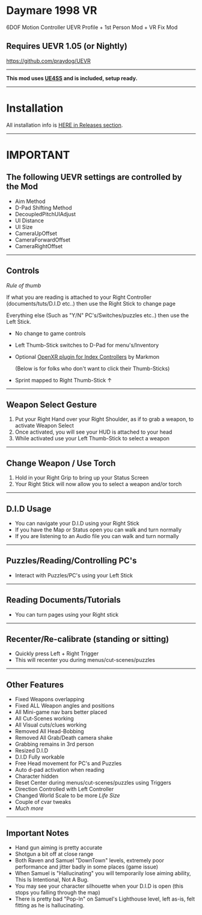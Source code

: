 # Daymare 1998 VR
6DOF Motion Controller UEVR Profile + 1st Person Mod + VR Fix Mod 

## Requires UEVR 1.05 (or Nightly)
https://github.com/praydog/UEVR

---
**This mod uses <a href="https://github.com/UE4SS-RE/RE-UE4SS" target="_blank">UE4SS</a> and is included, setup ready.**

---

# Installation

All installation info is <a href="https://github.com/CYB3R-JUNKI3/Daymare-1998-VR/releases" target="_blank">HERE in Releases section</a>.


----

# IMPORTANT
## The following UEVR settings are controlled by the Mod
- Aim Method
- D-Pad Shifting Method
- DecoupledPitchUIAdjust
- UI Distance
- UI Size
- CameraUpOffset
- CameraForwardOffset
- CameraRightOffset
----



## Controls
_Rule of thumb_

If what you are reading is attached to your Right Controller (documents/tuts/D.I.D etc..) then use the Right Stick to change page

Everything else (Such as "Y/N" PC's/Switches/puzzles etc..) then use the Left Stick.
- No change to game controls
- Left Thumb-Stick switches to D-Pad for menu's/Inventory
- Optional <a href="https://github.com/mark-mon/uevr-index-controls/releases" target="_blank">OpenXR plugin for Index Controllers</a> by Markmon

    (Below is for folks who don't want to click their Thumb-Sticks) 

- Sprint mapped to Right Thumb-Stick ↑ 
----


## Weapon Select Gesture
1. Put your Right Hand over your Right Shoulder, as if to grab a weapon, to activate Weapon Select
2. Once activated, you will see your HUD is attached to your head
3. While activated use your Left Thumb-Stick to select a weapon 
----


## Change Weapon / Use Torch
1. Hold in your Right Grip to bring up your Status Screen
2. Your Right Stick will now allow you to select a weapon and/or torch
----



## D.I.D Usage
- You can navigate your D.I.D using your Right Stick
- If you have the Map or Status open you can walk and turn normally
- If you are listening to an Audio file you can walk and turn normally
----



## Puzzles/Reading/Controlling PC's
- Interact with Puzzles/PC's using your Left Stick 
----



## Reading Documents/Tutorials
- You can turn pages using your Right stick 
----



## Recenter/Re-calibrate (standing or sitting)
- Quickly press Left + Right Trigger
- This will recenter you during menus/cut-scenes/puzzles
----


## Other Features
- Fixed Weapons overlapping
- Fixed ALL Weapon angles and positions
- All Mini-game nav bars better placed
- All Cut-Scenes working
- All Visual cuts/clues working
- Removed All Head-Bobbing
- Removed All Grab/Death camera shake
- Grabbing remains in 3rd person
- Resized D.I.D
- D.I.D Fully workable
- Free Head movement for PC's and Puzzles
- Auto d-pad activation when reading
- Character hidden
- Reset Center during menus/cut-scenes/puzzles using Triggers
- Direction Controlled with Left Controller
- Changed World Scale to be more *Life Size*
- Couple of cvar tweaks
- _Much more_
----


## Important Notes
- Hand gun aiming is pretty accurate
- Shotgun a bit off at close range 
- Both Raven and Samuel "DownTown" levels, extremely poor performance and jitter badly in some places (game issue)
- When Samuel is "Hallucinating" you will temporarily lose aiming ability, This Is Intentional, Not A Bug.
- You may see your character silhouette when your D.I.D is open (this stops you falling through the map)
- There is pretty bad "Pop-In" on Samuel's Lighthouse level, left as-is, felt fitting as he is hallucinating.



